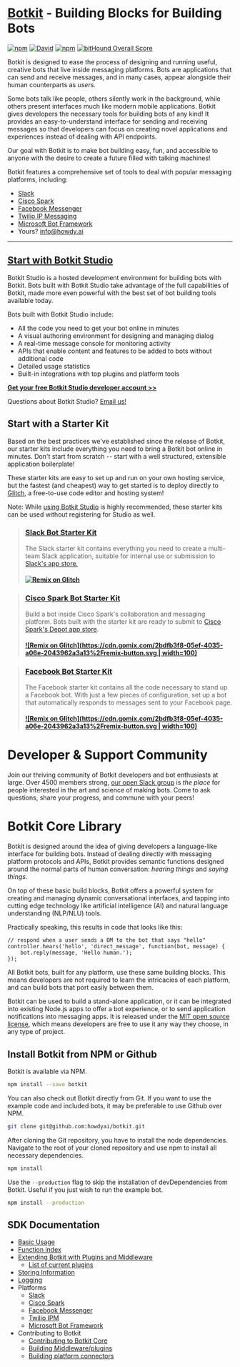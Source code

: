 # [Botkit](https://botkit.ai) - Building Blocks for Building Bots

[![npm](https://img.shields.io/npm/v/botkit.svg)](https://www.npmjs.com/package/botkit)
[![David](https://img.shields.io/david/howdyai/botkit.svg)](https://david-dm.org/howdyai/botkit)
[![npm](https://img.shields.io/npm/l/botkit.svg)](https://spdx.org/licenses/MIT)
[![bitHound Overall Score](https://www.bithound.io/github/howdyai/botkit/badges/score.svg)](https://www.bithound.io/github/howdyai/botkit)

Botkit is designed to ease the process of designing and running useful, creative bots that live inside messaging platforms.
Bots are applications that can send and receive messages, and in many cases, appear alongside their human counterparts as _users._

Some bots talk like people, others silently work in the background, while others present interfaces much like modern mobile applications.
Botkit gives developers the necessary tools for building bots of any kind! It provides an easy-to-understand interface for sending and receiving messages so that developers can focus on creating novel applications and experiences instead of dealing with API endpoints.

Our goal with Botkit is to make bot building easy, fun, and accessible to anyone with the desire to create
a future filled with talking machines!

Botkit features a comprehensive set of tools to deal with popular messaging platforms, including:

* [Slack](docs/readme-slack.md)
* [Cisco Spark](docs/readme-ciscospark.md)
* [Facebook Messenger](docs/readme-facebook.md)
* [Twilio IP Messaging](docs/readme-twilioipm.md)
* [Microsoft Bot Framework](docs/readme-botframework.md)
* Yours? [info@howdy.ai](mailto:info@howdy.ai)

---

## [Start with Botkit Studio](https://studio.botkit.ai/signup)

Botkit Studio is a hosted development environment for building bots with Botkit.
Bots built with Botkit Studio take advantage of the full capabilities of Botkit,
made more even powerful with the best set of bot building tools available today.

Bots built with Botkit Studio include:

* All the code you need to get your bot online in minutes
* A visual authoring environment for designing and managing dialog
* A real-time message console for monitoring activity
* APIs that enable content and features to be added to bots without additional code
* Detailed usage statistics
* Built-in integrations with top plugins and platform tools

**[Get your free Botkit Studio developer account >>](https://studio.botkit.ai/signup)**

Questions about Botkit Studio? [Email us!](mailto:info@howdy.ai)

## Start with a Starter Kit

Based on the best practices we've established since the release of Botkit, our starter kits include
everything you need to bring a Botkit bot online in minutes. Don't start from scratch -- start with a
well structured, extensible application boilerplate!

These starter kits are easy to set up and run on your own hosting service, but the fastest (and cheapest) way to get
started is to deploy directly to [Glitch](http://glitch.com), a free-to-use code editor and hosting system!

Note: While [using Botkit Studio](https://studio.botkit.ai) is highly recommended, these starter kits can be used without registering for Studio as well.

> ### [Slack Bot Starter Kit](https://github.com/howdyai/botkit-starter-slack)
> The Slack starter kit contains everything you need to create a multi-team Slack application,
suitable for internal use or submission to [Slack's app store.](https://slack.com/apps)
> #### [![Remix on Glitch](https://cdn.gomix.com/2bdfb3f8-05ef-4035-a06e-2043962a3a13%2Fremix-button.svg)](https://glitch.com/edit/#!/import/github/howdyai/botkit-starter-slack)

> ### [Cisco Spark Bot Starter Kit](https://github.com/howdyai/botkit-starter-ciscospark)
> Build a bot inside Cisco Spark's collaboration and messaging platform. Bots built with the starter kit
are ready to submit to [Cisco Spark's Depot app store](https://depot.ciscospark.com/).
> #### [![Remix on Glitch](https://cdn.gomix.com/2bdfb3f8-05ef-4035-a06e-2043962a3a13%2Fremix-button.svg | width=100)](https://glitch.com/edit/#!/import/github/howdyai/botkit-starter-ciscospark)

> ### [Facebook Bot Starter Kit](https://github.com/howdyai/botkit-starter-facebook)
> The Facebook starter kit contains all the code necessary to stand up a Facebook bot. With just a few
pieces of configuration, set up a bot that automatically responds to messages sent to your Facebook page.
> #### [![Remix on Glitch](https://cdn.gomix.com/2bdfb3f8-05ef-4035-a06e-2043962a3a13%2Fremix-button.svg | width=100)](https://glitch.com/edit/#!/import/github/howdyai/botkit-starter-facebook)

# Developer & Support Community

Join our thriving community of Botkit developers and bot enthusiasts at large.
Over 4500 members strong, [our open Slack group](http://community.botkit.ai) is
_the place_ for people interested in the art and science of making bots.
Come to ask questions, share your progress, and commune with your peers!

# Botkit Core Library

Botkit is designed around the idea of giving developers a language-like interface for building bots.
Instead of dealing directly with messaging platform protocols and APIs, Botkit provides semantic functions
designed around the normal parts of human conversation: _hearing things_ and _saying things_.

On top of these basic build blocks, Botkit offers a powerful system for creating and managing dynamic
conversational interfaces, and tapping into cutting edge technology like artificial intelligence (AI)
and natural language understanding (NLP/NLU) tools.

Practically speaking, this results in code that looks like this:

```
// respond when a user sends a DM to the bot that says "hello"
controller.hears('hello', 'direct_message', function(bot, message) {
    bot.reply(message, 'Hello human.');
});
```

All Botkit bots, built for any platform, use these same building blocks. This means developers are not required
to learn the intricacies of each platform, and can build bots that port easily between them.

Botkit can be used to build a stand-alone application, or it can be integrated into existing Node.js
apps to offer a bot experience, or to send application notifications into messaging apps. It is released
under the [MIT open source license](LICENSE.md), which means developers are free to use it any way they choose,
in any type of project.


## Install Botkit from NPM or Github

Botkit is available via NPM.

```bash
npm install --save botkit
```

You can also check out Botkit directly from Git.
If you want to use the example code and included bots, it may be preferable to use Github over NPM.

```bash
git clone git@github.com:howdyai/botkit.git
```

After cloning the Git repository, you have to install the node dependencies. Navigate to the root of your cloned repository and use npm to install all necessary dependencies.
```bash
npm install
```

Use the `--production` flag to skip the installation of devDependencies from Botkit. Useful if you just wish to run the example bot.
```bash
npm install --production
```

## SDK Documentation

* [Basic Usage](docs/readme.md)
* [Function index](docs/readme.md#developing-with-botkit)
* [Extending Botkit with Plugins and Middleware](docs/middleware.md)
  * [List of current plugins](docs/readme-middlewares.md)
* [Storing Information](docs/storage.md)
* [Logging](docs/logging.md)
* Platforms
  * [Slack](docs/readme-slack.md)
  * [Cisco Spark](docs/readme-ciscospark.md)
  * [Facebook Messenger](docs/readme-facebook.md)
  * [Twilio IPM](docs/readme-twilioipm.md)
  * [Microsoft Bot Framework](docs/readme-botframework.md)
* Contributing to Botkit
  * [Contributing to Botkit Core](CONTRIBUTING.md)
  * [Building Middleware/plugins](docs/howto/build_middleware.md)
  * [Building platform connectors](docs/howto/build_connector.md)
